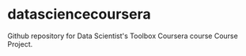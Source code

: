 datasciencecoursera
===================

Github repository for Data Scientist's Toolbox Coursera course Course Project.
